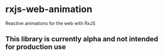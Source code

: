 # rxjs-web-animation
Reactive animations for the web with RxJS

## This library is currently alpha and not intended for production use
